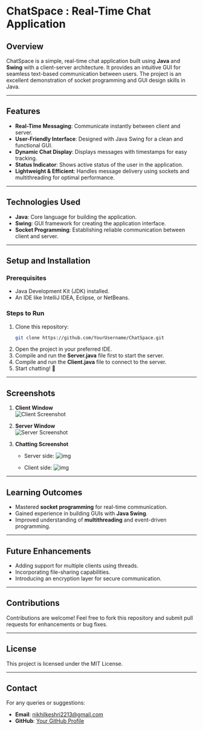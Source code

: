 
# **ChatSpace : Real-Time Chat Application**  

## **Overview**  
ChatSpace is a simple, real-time chat application built using **Java** and **Swing** with a client-server architecture. It provides an intuitive GUI for seamless text-based communication between users. The project is an excellent demonstration of socket programming and GUI design skills in Java.  

---

## **Features**  
- **Real-Time Messaging**: Communicate instantly between client and server.  
- **User-Friendly Interface**: Designed with Java Swing for a clean and functional GUI.  
- **Dynamic Chat Display**: Displays messages with timestamps for easy tracking.  
- **Status Indicator**: Shows active status of the user in the application.  
- **Lightweight & Efficient**: Handles message delivery using sockets and multithreading for optimal performance.  

---

## **Technologies Used**  
- **Java**: Core language for building the application.  
- **Swing**: GUI framework for creating the application interface.  
- **Socket Programming**: Establishing reliable communication between client and server.  

---

## **Setup and Installation**  
### **Prerequisites**  
- Java Development Kit (JDK) installed.  
- An IDE like IntelliJ IDEA, Eclipse, or NetBeans.  

### **Steps to Run**  
1. Clone this repository:  
   ```bash  
   git clone https://github.com/YourUsername/ChatSpace.git  
   ```  
2. Open the project in your preferred IDE.  
3. Compile and run the **Server.java** file first to start the server.  
4. Compile and run the **Client.java** file to connect to the server.  
5. Start chatting! 🎉  

---

## **Screenshots**  
1. **Client Window**  
   ![Client Screenshot](SS2.png)  

2. **Server Window**  
   ![Server Screenshot](SS1.png)

3. **Chatting Screenshot**
   - Server side:
   ![img](ServerSS.png)

   - Client side:
   ![img](ClientSS.png)

---

## **Learning Outcomes**  
- Mastered **socket programming** for real-time communication.  
- Gained experience in building GUIs with **Java Swing**.  
- Improved understanding of **multithreading** and event-driven programming.  

---

## **Future Enhancements**  
- Adding support for multiple clients using threads.  
- Incorporating file-sharing capabilities.  
- Introducing an encryption layer for secure communication.  

---

## **Contributions**  
Contributions are welcome! Feel free to fork this repository and submit pull requests for enhancements or bug fixes.  

---

## **License**  
This project is licensed under the MIT License.  

---

## **Contact**  
For any queries or suggestions:  
- **Email**: [nikhilkeshri2213@gmail.com](nikhilkeshri2213@gmail.com)  
- **GitHub**: [Your GitHub Profile](https://github.com/Nikhil-keshri2213)  
